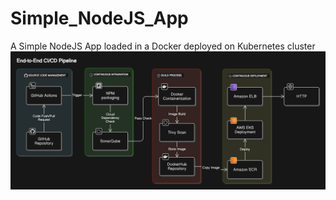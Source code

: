 # Simple_NodeJS_App
A Simple NodeJS App loaded in a Docker deployed on Kubernetes cluster
![end-2-end-pipeline](asset/end-2-end-pipeline.png)